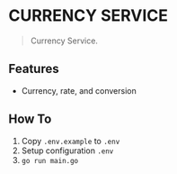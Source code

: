 # CURRENCY SERVICE

> Currency Service.

## Features

- Currency, rate, and conversion

## How To

1. Copy `.env.example` to `.env`
2. Setup configuration `.env`
3. `go run main.go`
